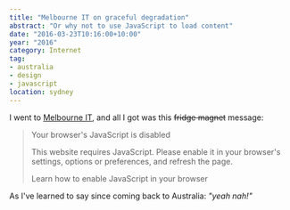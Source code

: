 ```yaml
---
title: "Melbourne IT on graceful degradation"
abstract: "Or why not to use JavaScript to load content"
date: "2016-03-23T10:16:00+10:00"
year: "2016"
category: Internet
tag:
- australia
- design
- javascript
location: sydney
---
```

I went to [Melbourne IT], and all I got was this <del>fridge magnet</del> message:

> Your browser's JavaScript is disabled
> 
> This website requires JavaScript. Please enable it in your browser's 
> settings, options or preferences, and refresh the page.
>
> Learn how to enable JavaScript in your browser

As I've learned to say since coming back to Australia: *"yeah nah!"*

[Melbourne IT]: https://www.melbourneit.com.au/

